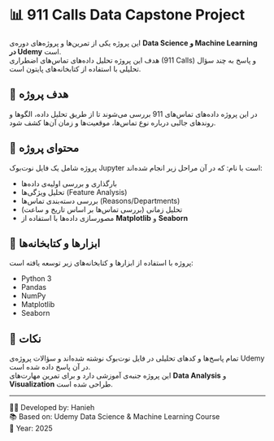 # 📊 911 Calls Data Capstone Project

این پروژه یکی از تمرین‌ها و پروژه‌های دوره‌ی **Data Science و Machine Learning در Udemy** است.  
هدف این پروژه تحلیل داده‌های تماس‌های اضطراری (911 Calls) و پاسخ به چند سؤال تحلیلی با استفاده از کتابخانه‌های پایتون است.

## 🎯 هدف پروژه
در این پروژه داده‌های تماس‌های 911 بررسی می‌شوند تا از طریق تحلیل داده، الگوها و روندهای جالبی درباره نوع تماس‌ها، موقعیت‌ها و زمان آن‌ها کشف شود.

## 📁 محتوای پروژه
پروژه شامل یک فایل نوت‌بوک Jupyter است با نام:
که در آن مراحل زیر انجام شده‌اند:

- بارگذاری و بررسی اولیه‌ی داده‌ها  
- تحلیل ویژگی‌ها (Feature Analysis)  
- بررسی دسته‌بندی تماس‌ها (Reasons/Departments)  
- تحلیل زمانی (بررسی تماس‌ها بر اساس تاریخ و ساعت)  
- مصورسازی داده‌ها با استفاده از **Matplotlib** و **Seaborn**

## 🧰 ابزارها و کتابخانه‌ها
پروژه با استفاده از ابزارها و کتابخانه‌های زیر توسعه یافته است:

- Python 3  
- Pandas  
- NumPy  
- Matplotlib  
- Seaborn  

## 🧩 نکات
تمام پاسخ‌ها و کدهای تحلیلی در فایل نوت‌بوک نوشته شده‌اند و سؤالات پروژه‌ی Udemy در آن پاسخ داده شده است.  
این پروژه جنبه‌ی آموزشی دارد و برای تمرین مهارت‌های **Data Analysis** و **Visualization** طراحی شده است.

---

👩‍💻 Developed by: Hanieh  
📚 Based on: Udemy Data Science & Machine Learning Course  
📅 Year: 2025  
